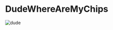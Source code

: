 # DudeWhereAreMyChips
![dude](https://user-images.githubusercontent.com/62523613/97786395-977f6c00-1bab-11eb-92eb-24e1d1e2943d.jpg)
